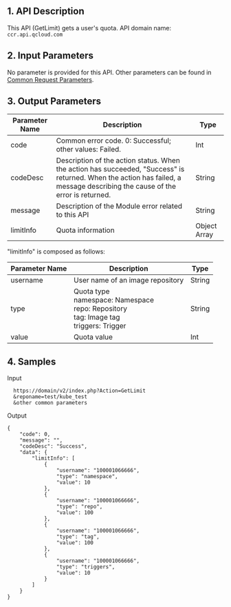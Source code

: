 ## 1. API Description
This API (GetLimit) gets a user's quota.
API domain name: `ccr.api.qcloud.com`

## 2. Input Parameters
No parameter is provided for this API. Other parameters can be found in [Common Request Parameters](https://intl.cloud.tencent.com/document/api/457/9463).

## 3. Output Parameters
 
| Parameter Name | Description | Type | 
|---------|---------|---------|
| code | Common error code. 0: Successful; other values: Failed. | Int | 
| codeDesc | Description of the action status. When the action has succeeded, "Success" is returned. When the action has failed, a message describing the cause of the error is returned. | String |
| message | Description of the Module error related to this API | String |
| limitInfo | Quota information | Object Array |

"limitInfo" is composed as follows:

| Parameter Name | Description | Type | 
|---------|---------|---------|
| username | User name of an image repository | String |
| type | Quota type <br>namespace: Namespace <br>repo: Repository <br>tag: Image tag <br>triggers: Trigger | String |
| value | Quota value | Int |

## 4. Samples
Input

```
  https://domain/v2/index.php?Action=GetLimit
  &reponame=test/kube_test
  &other common parameters
```
Output

```
{
    "code": 0,
    "message": "", 
    "codeDesc": "Success",
    "data": {
        "limitInfo": [
            {
                "username": "100001066666",
                "type": "namespace",
                "value": 10
            },
            {
                "username": "100001066666",
                "type": "repo",
                "value": 100
            },
            {
                "username": "100001066666",
                "type": "tag",
                "value": 100
            },
            {
                "username": "100001066666",
                "type": "triggers",
                "value": 10
            }
        ]
    }
}

```